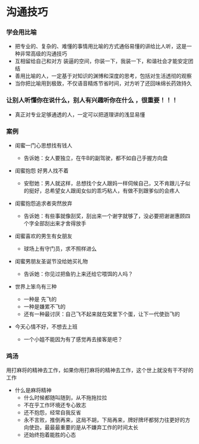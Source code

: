 # 沟通技巧

### 学会用比喻

- 把专业的、复杂的、难懂的事情用比喻的方式通俗易懂的讲给比人听，这是一种非常高级的沟通技巧
- 互相留给自己和对方 装逼的空间，你装一下，我装一下，和谐社会才能安定团结
- 善用比喻的人，一定基于对知识的渊博和深度的思考，包括对生活透彻的观察
- 当你把比喻用到极致，不仅语音精炼节省时间，对方听了还回味绵长药效持久



### 让别人听懂你在说什么，别人有兴趣听你在什么 ，很重要！！！

- 真正对专业足够通透的人，一定可以把道理讲的浅显易懂



### 案例

- 闺蜜一门心思想找有钱人
  - 告诉她：女人要独立，在牛B的副驾驶，都不如自己手握方向盘
- 闺蜜抱怨 好男人找不着
  - 安慰她：男人就这样，总想找个女人跟妈一样伺候自己，又不肯跟儿子似的挺好，总希望女人跟闺女似的乖巧粘人，有做不到跟爹似的会疼人
- 闺蜜抱怨追求者突然放弃
  - 告诉她：有些事就像刮奖，刮出来一个谢字就够了，没必要把谢谢惠顾四个字全部刮出来才舍得放手
- 闺蜜喜欢的男生有女朋友
  - 球场上有守门员，求不照样进么  
- 闺蜜男朋友圣诞节没给她买礼物
  - 告诉她：你见过把鱼钓上来还给它喂饵的人吗？



- 世界上笨鸟有三种
  - 一种是 先飞的
  - 一种是嫌累不飞的
  - 还有一种最讨厌：自己飞不起来就在窝里下个蛋，让下一代使劲飞的



- 今天心情不好，不想去上班
  - 一个小姐不能因为有了感觉再去接客是吧？



### 鸡汤

用打麻将的精神去工作，如果你用打麻将的精神去工作，这个世上就没有干不好的工作

- 什么是麻将精神
  - 什么时候都随叫随到，从不拖拖拉拉
  - 不在乎工作环境还专心致志
  - 还不抱怨，经常自我反省
  - 永不言败，推倒再来，这局不胡，下局再来，牌好牌坏都努力往更好的方向使劲，最最最重要的是从不嫌弃工作的时间太长
  - 还始终抱着能胜的心态